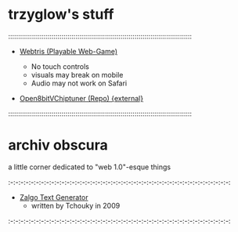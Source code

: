 <h1>
trzyglow's stuff
</h1>

:::::::::::::::::::::::::::::::::::::::::::::::::::::::::::::::::::::::::::::::::::::::::::::

- [Webtris (Playable Web-Game)](./data/tris.html)
    - No touch controls
    - visuals may break on mobile
    - Audio may not work on Safari

- [Open8bitVChiptuner (Repo) {external}](https://github.com/trzyglow/Open8bitVChiptuner)

:::::::::::::::::::::::::::::::::::::::::::::::::::::::::::::::::::::::::::::::::::::::::::::

<h1>
archiv obscura
</h1>

a little corner dedicated to "web 1.0"-esque things

:-:-:-:-:-:-:-:-:-:-:-:-:-:-:-:-:-:-:-:-:-:-:-:-:-:-:-:-:-:-:-:-:-:-:-:-:-:-:-:-:-:-:-:

- [Zalgo Text Generator](./data/zalgo.html)
    - written by Tchouky in 2009

:-:-:-:-:-:-:-:-:-:-:-:-:-:-:-:-:-:-:-:-:-:-:-:-:-:-:-:-:-:-:-:-:-:-:-:-:-:-:-:-:-:-:-:

<link rel="shortcut icon" type="image/x-icon" href="/data/favicon.ico">
